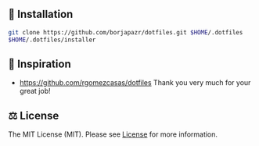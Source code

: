## 🚀 Installation

```bash
git clone https://github.com/borjapazr/dotfiles.git $HOME/.dotfiles
$HOME/.dotfiles/installer
```

## 🤩 Inspiration

* <https://github.com/rgomezcasas/dotfiles> Thank you very much for your great job!

## ⚖️ License

The MIT License (MIT). Please see [License](LICENSE) for more information.
